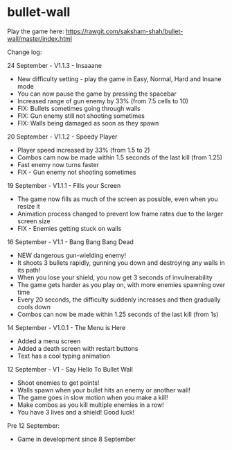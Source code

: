 # bullet-wall

Play the game here: https://rawgit.com/saksham-shah/bullet-wall/master/index.html

Change log:

24 September - V1.1.3 - Insaaane

* New difficulty setting - play the game in Easy, Normal, Hard and Insane mode
* You can now pause the game by pressing the spacebar
* Increased range of gun enemy by 33% (from 7.5 cells to 10)
* FIX: Bullets sometimes going through walls
* FIX: Gun enemy still not shooting sometimes
* FIX: Walls being damaged as soon as they spawn

20 September - V1.1.2 - Speedy Player

* Player speed increased by 33% (from 1.5 to 2)
* Combos cam now be made within 1.5 seconds of the last kill (from 1.25)
* Fast enemy now turns faster
* FIX - Gun enemy not shooting sometimes

19 September - V1.1.1 - Fills your Screen

* The game now fills as much of the screen as possible, even when you resize it
* Animation process changed to prevent low frame rates due to the larger screen size
* FIX - Enemies getting stuck on walls

16 September - V1.1 - Bang Bang Bang Dead

* NEW dangerous gun-wielding enemy!
* It shoots 3 bullets rapidly, gunning you down and destroying any walls in its path!
* When you lose your shield, you now get 3 seconds of invulnerability
* The game gets harder as you play on, with more enemies spawning over time
* Every 20 seconds, the difficulty suddenly increases and then gradually cools down
* Combos can now be made within 1.25 seconds of the last kill (from 1s)

14 September - V1.0.1 - The Menu is Here

* Added a menu screen
* Added a death screen with restart buttons
* Text has a cool typing animation

12 September - V1 - Say Hello To Bullet Wall

* Shoot enemies to get points!
* Walls spawn when your bullet hits an enemy or another wall!
* The game goes in slow motion when you make a kill!
* Make combos as you kill multiple enemies in a row!
* You have 3 lives and a shield! Good luck!

Pre 12 September:

* Game in development since 8 September
